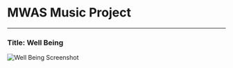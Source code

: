 # MWAS Music Project

---

### Title: Well Being

![Well Being Screenshot](https://bitbucket.org/mattwithasynth/well-being/raw/master/screenshot.png)
